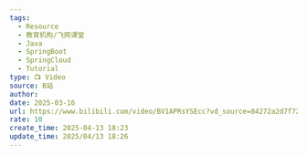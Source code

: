 ```yaml
---
tags:
  - Resource
  - 教育机构/飞网课堂
  - Java
  - SpringBoot
  - SpringCloud
  - Tutorial
type: 📺 Video
source: B站
author: 
date: 2025-03-16
url: https://www.bilibili.com/video/BV1APRsYSEcc?vd_source=84272a2d7f72158b38778819be5bc6ad
rate: 10
create_time: 2025-04-13 18:23
update_time: 2025/04/13 18:26
---
```

